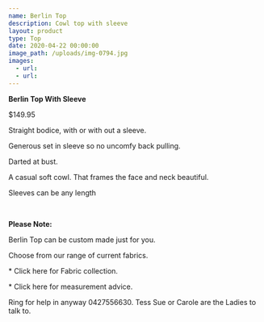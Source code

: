 ```yaml
---
name: Berlin Top
description: Cowl top with sleeve
layout: product
type: Top
date: 2020-04-22 00:00:00
image_path: /uploads/img-0794.jpg
images:
  - url:
  - url:
---
```


**Berlin Top With Sleeve**

$149.95

Straight bodice, with or with out a sleeve.

Generous set in sleeve so no uncomfy back pulling.

Darted at bust.

A casual soft cowl. That frames the face and neck beautiful.

Sleeves can be any length&nbsp;

&nbsp;

**Please Note:**

Berlin Top can be custom made just for you.

Choose from our range of current fabrics.

\* Click here for Fabric collection.

\* Click here for measurement advice.

Ring for help in anyway 0427556630. Tess Sue or Carole are the Ladies to talk to.